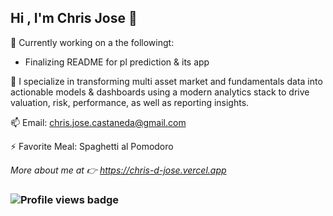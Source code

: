 ## Hi , I'm Chris Jose 👋


🔭 Currently working on a the followingt:
- Finalizing README for pl prediction & its app

🌱 I specialize in transforming multi asset market and fundamentals data into actionable models & dashboards using a modern analytics stack to drive valuation, risk, performance, as well as reporting insights.

📫 Email: chris.jose.castaneda@gmail.com 

⚡ Favorite Meal: Spaghetti al Pomodoro

*More about me at 👉 https://chris-d-jose.vercel.app*



### ![Profile views badge](https://komarev.com/ghpvc/?username=Chris-D-Jose-Castaneda&color=0e75b6)  <!-- replace user -->

